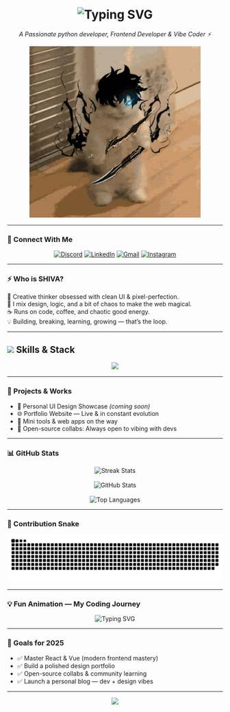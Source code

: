 <h1 align="center">
  <img src="https://readme-typing-svg.demolab.com?font=Fira+Code&size=32&duration=3000&pause=1000&color=A020F0&center=true&vCenter=true&width=500&lines=Hey+there+%F0%9F%91%8B%2C+I'm+SHIVA" alt="Typing SVG" />
</h1>

<p align="center"><em>A Passionate python developer, Frontend Developer & Vibe Coder ⚡</em></p>

<p align="center">
  <img src="download.gif" width="400" alt="Coding GIF"/>
</p>

---

### 🔗 Connect With Me

<p align="center">
  <a href="https://discord.com/users/1266765091903246410" target="_blank"><img src="https://cdn-icons-png.flaticon.com/512/2111/2111370.png" width="40" alt="Discord"></a>
  <a href="https://www.linkedin.com/in/shiv-sonar-595451351/" target="_blank"><img src="https://cdn-icons-png.flaticon.com/512/3536/3536505.png" width="40" alt="LinkedIn"></a>
  <a href="mailto:shivsonar73@gmail.com" target="_blank"><img src="https://cdn-icons-png.flaticon.com/512/732/732200.png" width="40" alt="Gmail"></a>
  <a href="https://www.instagram.com/shiva__realm/" target="_blank"><img src="https://cdn-icons-png.flaticon.com/512/2111/2111463.png" width="40" alt="Instagram"></a>
</p>

---

### ⚡ Who is SHIVA?

🎯 Creative thinker obsessed with clean UI & pixel-perfection.  
🧩 I mix design, logic, and a bit of chaos to make the web magical.  
☕ Runs on code, coffee, and chaotic good energy.  
💡 Building, breaking, learning, growing — that’s the loop.  

---

## <img src="https://media2.giphy.com/media/QssGEmpkyEOhBCb7e1/giphy.gif" width="25"> <b>Skills & Stack</b>

<p align="center">
  <img src="https://skillicons.dev/icons?i=html,css,js,react,python,mysql,mongodb,appwrite,git,gcp&perline=5" />
</p>

---

### 🚀 Projects & Works

- 🎨 Personal UI Design Showcase *(coming soon)*  
- 🌐 Portfolio Website — Live & in constant evolution  
- 🧰 Mini tools & web apps on the way  
- 📁 Open-source collabs: Always open to vibing with devs  

---

### 📊 GitHub Stats

<p align="center">
  <img src="https://github-readme-streak-stats.herokuapp.com?user=heyyyshiva&theme=transparent&hide_border=true" alt="Streak Stats" />
  <br/><br/>
  <img src="https://github-readme-stats.vercel.app/api?username=heyyyshiva&show_icons=true&theme=transparent&hide_border=true&count_private=true" alt="GitHub Stats" />
  <br/><br/>
  <img src="https://github-readme-stats.vercel.app/api/top-langs/?username=heyyyshiva&layout=compact&theme=transparent&hide_border=true&count_private=true" alt="Top Languages" />
</p>

---

### 🐍 Contribution Snake

<p align="center">
  <img src="https://github.com/Platane/snk/raw/output/github-contribution-grid-snake.svg" alt="snake gif" />
</p>

---

### 💡 Fun Animation — My Coding Journey

<p align="center">
  <img src="https://readme-typing-svg.demolab.com?font=Fira+Code&weight=500&size=22&duration=3000&pause=1000&color=F7F7F7&vCenter=true&width=435&lines=Frontend+Developer;Designer+%26+Coffee+Lover;Crafting+UI+with+Good+Vibes;Always+Learning+%F0%9F%9A%80" alt="Typing SVG" />
</p>

---

### 🎯 Goals for 2025

- ✅ Master React & Vue (modern frontend mastery)  
- ✅ Build a polished design portfolio  
- ✅ Open-source collabs & community learning  
- ✅ Launch a personal blog — dev + design vibes  

---
<p align="center">
  <img src="https://img.shields.io/badge/Frontend-Vibes-blueviolet?style=flat&logo=react" />
</p>

